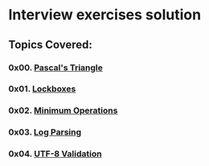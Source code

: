 # Interview exercises solution

## Topics Covered:

### 0x00. [Pascal's Triangle](https://github.com/Juli868/alx-interview/tree/master/0x00-pascal_triangle)

### 0x01. [Lockboxes]()

### 0x02. [Minimum Operations]()

### 0x03. [Log Parsing]()

### 0x04. [UTF-8 Validation]()
